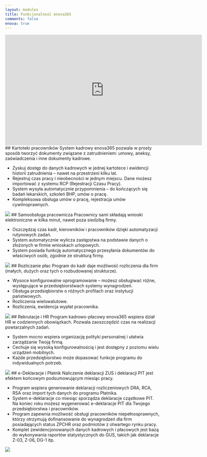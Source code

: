 ```yaml
---
layout: modules
title: Funkcjonalność enova365
comments: false
enova: true
---
```

<iframe src="https://player.vimeo.com/video/191781213?title=0&byline=0&portrait=0" width="640" height="360" frameborder="0" webkitallowfullscreen mozallowfullscreen allowfullscreen></iframe>
## Kartoteki pracowników
System kadrowy enova365 pozwala w prosty sposób tworzyć dokumenty związane z zatrudnieniem: umowy, aneksy, zaświadczenia i inne dokumenty kadrowe.
<ul>
<li>Zyskuj dostęp do danych kadrowych w jednej kartotece i ewidencji historii zatrudnienia – nawet na przestrzeni kilku lat.</li>
<li>Rejestruj czas pracy i nieobecności w jednym miejscu. Dane możesz importować z systemu RCP (Rejestracji Czasu Pracy).</li>
<li>System wysyła automatycznie przypomnienia – do kończących się badań lekarskich, szkoleń BHP, umów o pracę.</li>
<li>Kompleksowa obsługa umów o pracę, rejestracja umów cywilnoprawnych. </li>
</ul>
<img src="https://www.enova.pl/content/uploads/2018/03/01d_gif-rozw-kadry-i-place-1.gif">
## Samoobsługa pracownicza
Pracownicy sami składają wnioski elektroniczne w kilka minut, nawet poza siedzibą firmy.
<ul>
<li>Oszczędzaj czas kadr, kierowników i pracowników dzięki automatyzacji rutynowych zadań.</li>
<li>System automatycznie wylicza zastępstwa na podstawie danych o złożonych w firmie wnioskach urlopowych.</li>
<li>System posiada funkcję automatycznego przesyłania dokumentów do właściwych osób, zgodnie ze strukturą firmy.</li>
</ul>
<img src="https://www.enova.pl/content/uploads/2018/03/samoobsluga-pracownicza.png">
## Rozliczanie płac
Program do kadr daje możliwość rozliczenia dla firm (małych, dużych oraz tych o rozbudowanej strukturze).
<ul>
<li>Wysoce konfigurowalne oprogramowanie – możesz obsługiwać różne, występujące w przedsiębiorstwach systemy wynagrodzeń.</li>
<li>Obsługa przedsiębiorstw o różnych profilach oraz instytucji państwowych. </li>
<li>Rozliczenia wielowalutowe. </li>
<li>Rozliczenia, ewidencja wypłat pracownika.</li>
</ul>
<img src="https://www.enova.pl/content/uploads/2018/03/rozliczanie-plac.png">
## Rekrutacje i HR
Program kadrowo-płacowy enova365 wspiera dział HR w codziennych obowiązkach. Pozwala zaoszczędzić czas na realizacji powtarzalnych zadań.
<ul>
<li>System mocno wspiera organizację polityki personalnej i ułatwia zarządzanie Twoją firmą. </li>
<li>Cechuje się wysoką konfigurowalnością i jest dostępny z poziomu wielu urządzeń mobilnych. </li>
<li>Każde przedsiębiorstwo może dopasować funkcje programu do indywidualnych potrzeb.</li>
</ul>
<img src="https://www.enova.pl/content/uploads/2018/03/rekrutacje-hr.png">
## e-Deklaracje i Płatnik
Naliczenie deklaracji ZUS i deklaracji PIT jest efektem końcowym podsumowującym miesiąc pracy.
<ul>
<li>Program  wspiera generowanie deklaracji rozliczeniowych DRA, RCA, RSA oraz import tych danych do programu Płatnika. </li>
<li>System e-deklaracje co miesiąc sporządza deklaracje cząstkowe PIT. Na koniec roku możesz wygenerować e-deklaracje PIT dla Twojego przedsiębiorstwa i pracowników.</li>
<li>Program zapewnia możliwość obsługi pracowników niepełnosprawnych, którzy otrzymują dofinansowanie do wynagrodzeń dla firm posiadających status ZPCHR oraz podmiotów z otwartego rynku pracy. </li>
<li>Komplet zewidencjonowanych danych kadrowych i płacowych jest bazą do wykonywania raportów statystycznych do GUS, takich jak deklaracje Z-03, Z-06, DG-1 itp.</li>
</ul>
<img src="https://www.enova.pl/content/uploads/2018/03/e-deklaracje.png">

